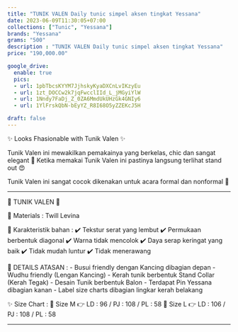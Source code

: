 ```yaml
---
title: "TUNIK VALEN Daily tunic simpel aksen tingkat Yessana"
date: 2023-06-09T11:30:05+07:00
collections: ["Tunic", "Yessana"]
brands: "Yessana"
grams: "500"
description : "TUNIK VALEN Daily tunic simpel aksen tingkat Yessana"
price: "190,000.00"

google_drive:
  enable: true
  pics:
  - url: 1pbTbcsKYYM7JjhskyKyaDXCnLvIKzyEu
  - url: 1zt_DOCCw2k7jqFwcclIId_L_jMGyiYlW
  - url: 1Nndy7FaDj_Z_0ZA6MmdUkUHzGk4GNIy6
  - url: 1YlFrskQbN-bEyYZ_R8I68O5yZZEKcJ5H

draft: false
---
```


✨ Looks Fhasionable with Tunik Valen ✨

Tunik Valen ini mewakilkan pemakainya yang berkelas, chic dan sangat elegant 🥰
Ketika memakai Tunik Valen ini pastinya langsung terlihat stand out 😍

Tunik Valen ini sangat cocok dikenakan untuk acara formal dan nonformal 🤗

____

🌸 TUNIK VALEN 🌸

💎 Materials     :  Twill Levina

💎 Karakteristik bahan : 
✔️ Tekstur serat yang lembut
✔️ Permukaan berbentuk diagonal
✔️ Warna tidak mencolok
✔️ Daya serap keringat yang baik
✔️ Tidak mudah luntur
✔️ Tidak menerawang

💎 DETAILS ATASAN : 
    - Busui friendly dengan Kancing dibagian depan
    - Wudhu friendly (Lengan Kancing)
    - Kerah tunik berbentuk Stand Collar (Kerah Tegak)
    - Desain Tunik berbentuk Balon
    - Terdapat Pin Yessana dibagian kanan
    - Label size charts dibagian lingkar kerah belakang

✨ Size Chart :
    🍭 Size M  👉 LD : 96 / PJ : 108 / PL : 58
    🍭 Size L   👉 LD : 106 / PJ : 108 / PL : 58

----        
